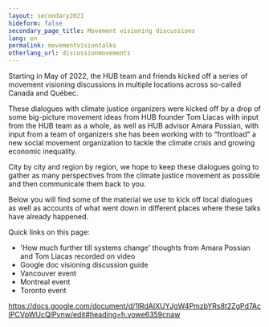 ```yaml
---
layout: secondary2021
hideform: false
secondary_page_title: Movement visioning discussions
lang: en
permalink: movementvisiontalks
otherlang_url: discussionmovements
---
```

Starting in May of 2022, the HUB team and friends kicked off a series of movement visioning discussions in multiple locations across so-called Canada and Québec. 

These dialogues with climate justice organizers were kicked off by a drop of some big-picture movement ideas from HUB founder Tom Liacas with input from the HUB team as a whole, as well as HUB advisor Amara Possian, with input from a team of organizers she has been working with to “frontload” a new social movement organization to tackle the climate crisis and growing economic inequality. 

City by city and region by region, we hope to keep these dialogues going to gather as many perspectives from the climate justice movement as possible and then communicate them back to you.

Below you will find some of the material we use to kick off local dialogues as well as accounts of what went down in different places where these talks have already happened.

Quick links on this page:

* 'How much further till systems change' thoughts from Amara Possian and Tom Liacas recorded on video
* Google doc visioning discussion guide
* Vancouver event
* Montreal event
* Toronto event



https://docs.google.com/document/d/1lRdAIXUYJgW4PmzbYRs8t2ZgPd7AcIPCVpWUcQIPvnw/edit#heading=h.vowe6359cnaw